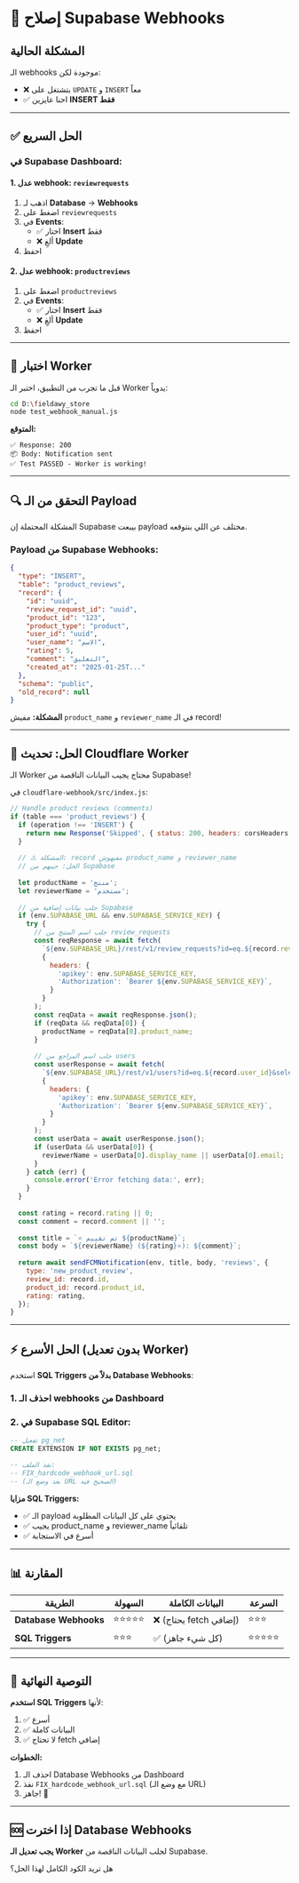 # 🔧 إصلاح Supabase Webhooks

## المشكلة الحالية

الـ webhooks موجودة لكن:
- ❌ بتشتغل على `UPDATE` و `INSERT` معاً
- ✅ احنا عايزين **INSERT فقط**

---

## ✅ الحل السريع

### في Supabase Dashboard:

#### 1. عدل webhook: `reviewrequests`
1. اذهب لـ **Database** → **Webhooks**
2. اضغط على `reviewrequests`
3. في **Events**:
   - ✅ اختار **Insert** فقط
   - ❌ ألغِ **Update**
4. احفظ

#### 2. عدل webhook: `productreviews`
1. اضغط على `productreviews`
2. في **Events**:
   - ✅ اختار **Insert** فقط
   - ❌ ألغِ **Update**
3. احفظ

---

## 🧪 اختبار Worker

قبل ما تجرب من التطبيق، اختبر الـ Worker يدوياً:

```bash
cd D:\fieldawy_store
node test_webhook_manual.js
```

**المتوقع:**
```
✅ Response: 200
📦 Body: Notification sent
✅ Test PASSED - Worker is working!
```

---

## 🔍 التحقق من الـ Payload

المشكلة المحتملة إن Supabase بيبعت payload مختلف عن اللي بنتوقعه.

### Payload من Supabase Webhooks:

```json
{
  "type": "INSERT",
  "table": "product_reviews",
  "record": {
    "id": "uuid",
    "review_request_id": "uuid",
    "product_id": "123",
    "product_type": "product",
    "user_id": "uuid",
    "user_name": "الاسم",
    "rating": 5,
    "comment": "التعليق",
    "created_at": "2025-01-25T..."
  },
  "schema": "public",
  "old_record": null
}
```

**المشكلة:** مفيش `product_name` و `reviewer_name` في الـ record!

---

## 🔧 الحل: تحديث Cloudflare Worker

الـ Worker محتاج يجيب البيانات الناقصة من Supabase!

في `cloudflare-webhook/src/index.js`:

```javascript
// Handle product reviews (comments)
if (table === 'product_reviews') {
  if (operation !== 'INSERT') {
    return new Response('Skipped', { status: 200, headers: corsHeaders });
  }
  
  // ⚠️ المشكلة: record مفيهوش product_name و reviewer_name
  // الحل: جيبهم من Supabase
  
  let productName = 'منتج';
  let reviewerName = 'مستخدم';
  
  // جلب بيانات إضافية من Supabase
  if (env.SUPABASE_URL && env.SUPABASE_SERVICE_KEY) {
    try {
      // جلب اسم المنتج من review_requests
      const reqResponse = await fetch(
        `${env.SUPABASE_URL}/rest/v1/review_requests?id=eq.${record.review_request_id}&select=product_name`,
        {
          headers: {
            'apikey': env.SUPABASE_SERVICE_KEY,
            'Authorization': `Bearer ${env.SUPABASE_SERVICE_KEY}`,
          }
        }
      );
      const reqData = await reqResponse.json();
      if (reqData && reqData[0]) {
        productName = reqData[0].product_name;
      }
      
      // جلب اسم المراجع من users
      const userResponse = await fetch(
        `${env.SUPABASE_URL}/rest/v1/users?id=eq.${record.user_id}&select=display_name,email`,
        {
          headers: {
            'apikey': env.SUPABASE_SERVICE_KEY,
            'Authorization': `Bearer ${env.SUPABASE_SERVICE_KEY}`,
          }
        }
      );
      const userData = await userResponse.json();
      if (userData && userData[0]) {
        reviewerName = userData[0].display_name || userData[0].email;
      }
    } catch (err) {
      console.error('Error fetching data:', err);
    }
  }
  
  const rating = record.rating || 0;
  const comment = record.comment || '';
  
  const title = `⭐ تم تقييم ${productName}`;
  const body = `${reviewerName} (${rating}⭐): ${comment}`;
  
  return await sendFCMNotification(env, title, body, 'reviews', {
    type: 'new_product_review',
    review_id: record.id,
    product_id: record.product_id,
    rating: rating,
  });
}
```

---

## ⚡ الحل الأسرع (بدون تعديل Worker)

استخدم **SQL Triggers بدلاً من Database Webhooks**:

### 1. احذف الـ webhooks من Dashboard

### 2. في Supabase SQL Editor:

```sql
-- تفعيل pg_net
CREATE EXTENSION IF NOT EXISTS pg_net;

-- نفذ الملف:
-- FIX_hardcode_webhook_url.sql
-- (بعد وضع الـ URL الصحيح فيه)
```

**مزايا SQL Triggers:**
- ✅ الـ payload يحتوي على كل البيانات المطلوبة
- ✅ يجيب product_name و reviewer_name تلقائياً
- ✅ أسرع في الاستجابة

---

## 📊 المقارنة

| الطريقة | السهولة | البيانات الكاملة | السرعة |
|---------|----------|------------------|---------|
| **Database Webhooks** | ⭐⭐⭐⭐⭐ | ❌ (يحتاج fetch إضافي) | ⭐⭐⭐ |
| **SQL Triggers** | ⭐⭐⭐ | ✅ (كل شيء جاهز) | ⭐⭐⭐⭐⭐ |

---

## 🎯 التوصية النهائية

**استخدم SQL Triggers** لأنها:
1. ✅ أسرع
2. ✅ البيانات كاملة
3. ✅ لا تحتاج fetch إضافي

**الخطوات:**
1. احذف الـ Database Webhooks من Dashboard
2. نفذ `FIX_hardcode_webhook_url.sql` (مع وضع الـ URL)
3. جاهز! 🎉

---

## 🆘 إذا اخترت Database Webhooks

**يجب تعديل الـ Worker** لجلب البيانات الناقصة من Supabase.

هل تريد الكود الكامل لهذا الحل؟
